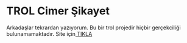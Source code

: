 <h1>TROL Cimer Şikayet</h1>
<p>Arkadaşlar tekrardan yazıyorum. Bu bir trol projedir hiçbir gerçekciliği bulunamamaktadır. Site için<a href="https://kadoresmi00.github.io/trol-cimer-report/"> TIKLA</a></p>

